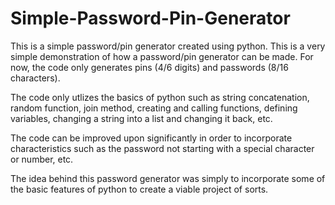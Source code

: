 # Simple-Password-Pin-Generator
This is a simple password/pin generator created using python. This is a very simple demonstration of how a password/pin generator can be made. For now, the code only generates pins (4/6 digits) and passwords (8/16 characters).

The code only utlizes the basics of python such as string concatenation, random function, join method, creating and calling functions, defining variables, changing a string into a list and changing it back, etc. 

The code can be improved upon significantly in order to incorporate characteristics such as the password not starting with a special character or number, etc. 

The idea behind this password generator was simply to incorporate some of the basic features of python to create a viable project of sorts.

